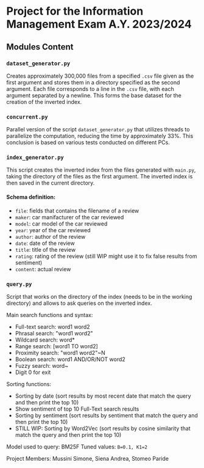 # Project for the Information Management Exam A.Y. 2023/2024

## Modules Content

### `dataset_generator.py`
Creates approximately 300,000 files from a specified `.csv` file given as the first argument and stores them in a directory specified as the second argument. Each file corresponds to a line in the `.csv` file, with each argument separated by a newline. This forms the base dataset for the creation of the inverted index.

### `concurrent.py`
Parallel version of the script `dataset_generator.py` that utilizes threads to parallelize the computation, reducing the time by approximately 33%. This conclusion is based on various tests conducted on different PCs.

### `index_generator.py`
This script creates the inverted index from the files generated with `main.py`, taking the directory of the files as the first argument. The inverted index is then saved in the current directory.

#### Schema definition:
- `file`: fields that contains the filename of a review
- `maker`: car manifacturer of the car reviewed
- `model`: car model of the car reviewed
- `year`: year of the car reviewed
- `author`: author of the review
- `date`: date of the review
- `title`: title of the review
- `rating`: rating of the review (still WIP might use it to fix false results from sentiment)
- `content`: actual review

### `query.py`
Script that works on the directory of the index (needs to be in the working directory) and allows to ask queries on the inverted index.

Main search functions and syntax:
- Full-text search: word1 word2
- Phrasal search: "word1 word2"
- Wildcard search: word*
- Range search: [word1 TO word2]
- Proximity search: "word1 word2"~N
- Boolean search: word1 AND/OR/NOT word2
- Fuzzy search: word~
- Digit 0 for exit

Sorting functions:
- Sorting by date (sort results by most recent date that match the query and then print the top 10)
- Show sentiment of top 10 Full-Text search results
- Sorting by sentiment (sort results by sentiment that match the query and then print the top 10)
- STILL WIP: Sorting by Word2Vec (sort results by cosine similarity that match the query and then print the top 10)

Model used to query: BM25F
Tuned values: `B=0.1, K1=2`

Project Members: Mussini Simone, Siena Andrea, Stomeo Paride